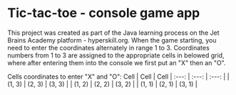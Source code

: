 # Tic-tac-toe - console game app
This project was created as part of the Java learning process on the Jet Brains Academy platform - hyperskill.org.
When the game starting, you need to enter the coordinates alternately in range 1 to 3. Coordinates numbers from 1 to 3 are assigned to the appropriate cells in belowed grid, where after entering them into the console we first put an "X" then an "O".

Cells coordinates to enter "X" and "O":
Cell | Cell | Cell
| :---: | :---: | :---: |
| (1, 3) | (2, 3) | (3, 3) |
| (1, 2) | (2, 2) | (3, 2) | 
| (1, 1) | (2, 1) | (3, 1) |
